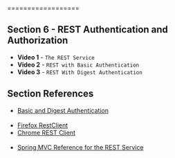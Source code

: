 ==================

## Section 6 - REST Authentication and Authorization

- **Video 1** - `The REST Service`
- **Video 2** - `REST with Basic Authentication`
- **Video 3** - `REST With Digest Authentication`


## Section References
- [Basic and Digest Authentication](http://static.springsource.org/spring-security/site/docs/3.1.x/reference/springsecurity-single.html#basic)
<br/><br/>
- [Firefox RestClient](https://addons.mozilla.org/en-us/firefox/addon/restclient/)
- [Chrome REST Client](https://chrome.google.com/webstore/detail/advanced-rest-client/hgmloofddffdnphfgcellkdfbfbjeloo)
<br/><br/>
- [Spring MVC Reference for the REST Service](http://static.springsource.org/spring/docs/3.2.x/spring-framework-reference/html/mvc.html)